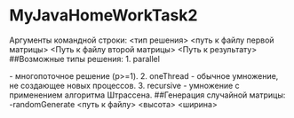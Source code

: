 # MyJavaHomeWorkTask2
Аргументы командной строки: <тип решения> <путь к файлу первой матрицы> <Путь к файлу второй матрицы> <Путь к результату>
##Возможные типы решения:
    1.  parallel <p> - многопоточное решение (p>=1).
    2.  oneThread - обычное умножение, не создающее новых процессов.
    3.  recursive - умножение с применением алгоритма Штрассена.
##Генерация случайной матрицы:
    -randomGenerate <путь к файлу> <высота> <ширина>
